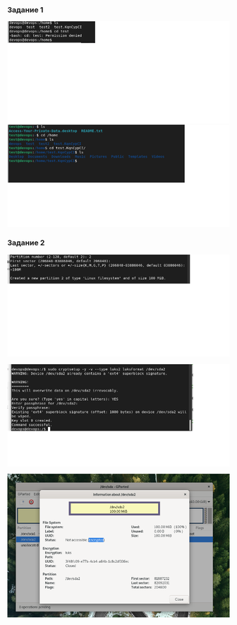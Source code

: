 <h3> Задание 1 </h3>

![alt text](https://github.com/Nildi/-sdb-homeworks/blob/main/sdb_hw13.1.1.png)
![alt text](https://github.com/Nildi/-sdb-homeworks/blob/main/sdb_hw13.1.2.png)


<h3> Задание 2 </h3>

![alt text](https://github.com/Nildi/-sdb-homeworks/blob/main/sdb_hw13.2.1.png)

![alt text](https://github.com/Nildi/-sdb-homeworks/blob/main/sdb_hw13.2.2.png)

![alt text](https://github.com/Nildi/-sdb-homeworks/blob/main/sdb_hw13.2.3.png)
